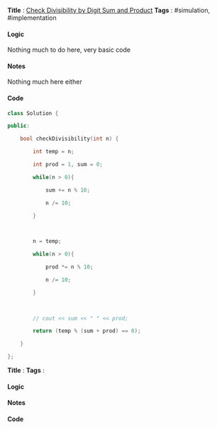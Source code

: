 **Title** : [Check Divisibility by Digit Sum and Product](https://leetcode.com/problems/check-divisibility-by-digit-sum-and-product/)
**Tags** : #simulation, #implementation
#### Logic 
Nothing much to do here, very basic code

#### Notes
Nothing much here either

#### Code
```cpp
class Solution {

public:

    bool checkDivisibility(int n) {

        int temp = n;

        int prod = 1, sum = 0;

        while(n > 0){

            sum += n % 10;

            n /= 10;

        }

  

        n = temp;

        while(n > 0){

            prod *= n % 10;

            n /= 10;

        }

  

        // cout << sum << " " << prod;

        return (temp % (sum + prod) == 0);

    }

};
```







**Title** : 
**Tags** :

#### Logic


#### Notes


#### Code



